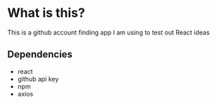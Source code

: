 # What is this?

This is a github account finding app I am using to test out React ideas

## Dependencies 

- react
- github api key
- npm
- axios
